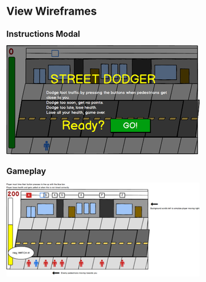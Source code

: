 # View Wireframes

## Instructions Modal
![instructions-modal]

## Gameplay
![gameplay]

[instructions-modal]: ./wireframes/Instructions-Modal.png
[gameplay]: ./wireframes/Gameplay.png

